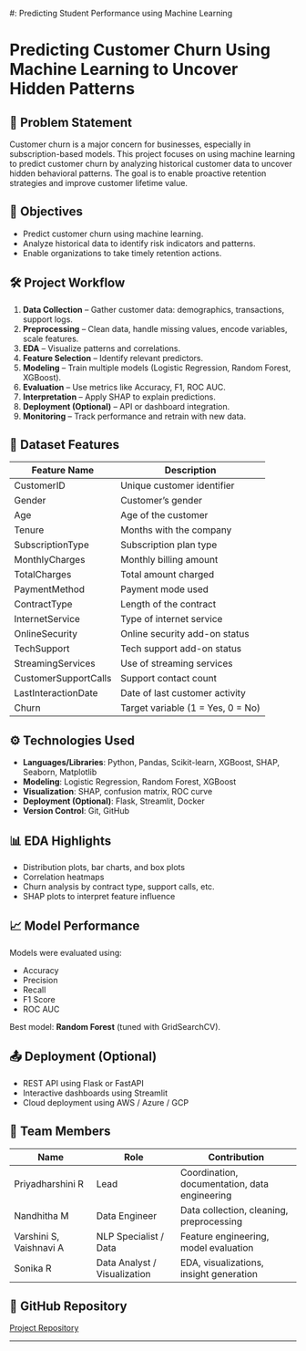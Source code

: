 #: Predicting Student Performance using Machine Learning
# Predicting Customer Churn Using Machine Learning to Uncover Hidden Patterns

## 📌 Problem Statement

Customer churn is a major concern for businesses, especially in subscription-based models. This project focuses on using machine learning to predict customer churn by analyzing historical customer data to uncover hidden behavioral patterns. The goal is to enable proactive retention strategies and improve customer lifetime value.

## 🎯 Objectives

- Predict customer churn using machine learning.
- Analyze historical data to identify risk indicators and patterns.
- Enable organizations to take timely retention actions.

## 🛠️ Project Workflow

1. **Data Collection** – Gather customer data: demographics, transactions, support logs.
2. **Preprocessing** – Clean data, handle missing values, encode variables, scale features.
3. **EDA** – Visualize patterns and correlations.
4. **Feature Selection** – Identify relevant predictors.
5. **Modeling** – Train multiple models (Logistic Regression, Random Forest, XGBoost).
6. **Evaluation** – Use metrics like Accuracy, F1, ROC AUC.
7. **Interpretation** – Apply SHAP to explain predictions.
8. **Deployment (Optional)** – API or dashboard integration.
9. **Monitoring** – Track performance and retrain with new data.

## 🧾 Dataset Features

| Feature Name            | Description                                      |
|-------------------------|--------------------------------------------------|
| CustomerID              | Unique customer identifier                       |
| Gender                  | Customer’s gender                                |
| Age                     | Age of the customer                              |
| Tenure                  | Months with the company                          |
| SubscriptionType        | Subscription plan type                           |
| MonthlyCharges          | Monthly billing amount                           |
| TotalCharges            | Total amount charged                             |
| PaymentMethod           | Payment mode used                                |
| ContractType            | Length of the contract                           |
| InternetService         | Type of internet service                         |
| OnlineSecurity          | Online security add-on status                    |
| TechSupport             | Tech support add-on status                       |
| StreamingServices       | Use of streaming services                        |
| CustomerSupportCalls    | Support contact count                            |
| LastInteractionDate     | Date of last customer activity                   |
| Churn                   | Target variable (1 = Yes, 0 = No)                |

## ⚙️ Technologies Used

- **Languages/Libraries**: Python, Pandas, Scikit-learn, XGBoost, SHAP, Seaborn, Matplotlib
- **Modeling**: Logistic Regression, Random Forest, XGBoost
- **Visualization**: SHAP, confusion matrix, ROC curve
- **Deployment (Optional)**: Flask, Streamlit, Docker
- **Version Control**: Git, GitHub

## 📊 EDA Highlights

- Distribution plots, bar charts, and box plots
- Correlation heatmaps
- Churn analysis by contract type, support calls, etc.
- SHAP plots to interpret feature influence

## 📈 Model Performance

Models were evaluated using:

- Accuracy
- Precision
- Recall
- F1 Score
- ROC AUC

Best model: **Random Forest** (tuned with GridSearchCV).

## 📤 Deployment (Optional)

- REST API using Flask or FastAPI
- Interactive dashboards using Streamlit
- Cloud deployment using AWS / Azure / GCP

## 👥 Team Members

| Name            | Role                          | Contribution                                  |
|-----------------|-------------------------------|-----------------------------------------------|
| Priyadharshini R | Lead                          | Coordination, documentation, data engineering |
| Nandhitha M      | Data Engineer                 | Data collection, cleaning, preprocessing       |
| Varshini S, Vaishnavi A | NLP Specialist / Data         | Feature engineering, model evaluation         |
| Sonika R         | Data Analyst / Visualization  | EDA, visualizations, insight generation        |

## 🔗 GitHub Repository

[Project Repository](https://github.com/Varshini-Senthil-21/Customer-Churn-Using-Machine-Learning-Phase3)

---


